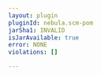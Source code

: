 ```yaml
---
layout: plugin
pluginId: nebula.scm-pom
jarSha1: INVALID
isJarAvailable: true
error: NONE
violations: []

---
```

